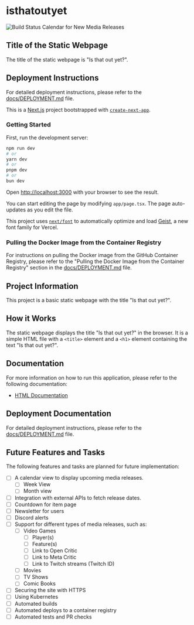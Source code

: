 # isthatoutyet
![Build Status](https://github.com/MatthewGlenn/isthatoutyet/actions/workflows/docker-image.yml/badge.svg?branch=main)
Calendar for New Media Releases

## Title of the Static Webpage
The title of the static webpage is "Is that out yet?".

## Deployment Instructions
For detailed deployment instructions, please refer to the [docs/DEPLOYMENT.md](docs/DEPLOYMENT.md) file.

This is a [Next.js](https://nextjs.org) project bootstrapped with [`create-next-app`](https://nextjs.org/docs/app/api-reference/cli/create-next-app).

### Getting Started

First, run the development server:

```bash
npm run dev
# or
yarn dev
# or
pnpm dev
# or
bun dev
```

Open [http://localhost:3000](http://localhost:3000) with your browser to see the result.

You can start editing the page by modifying `app/page.tsx`. The page auto-updates as you edit the file.

This project uses [`next/font`](https://nextjs.org/docs/app/building-your-application/optimizing/fonts) to automatically optimize and load [Geist](https://vercel.com/font), a new font family for Vercel.

### Pulling the Docker Image from the Container Registry
For instructions on pulling the Docker image from the GitHub Container Registry, please refer to the "Pulling the Docker Image from the Container Registry" section in the [docs/DEPLOYMENT.md](docs/DEPLOYMENT.md) file.

## Project Information
This project is a basic static webpage with the title "Is that out yet?".

## How it Works
The static webpage displays the title "Is that out yet?" in the browser. It is a simple HTML file with a `<title>` element and a `<h1>` element containing the text "Is that out yet?".

## Documentation
For more information on how to run this application, please refer to the following documentation:
- [HTML Documentation](https://developer.mozilla.org/en-US/docs/Web/HTML)

## Deployment Documentation
For detailed deployment instructions, please refer to the [docs/DEPLOYMENT.md](docs/DEPLOYMENT.md) file.

## Future Features and Tasks
The following features and tasks are planned for future implementation:
- [ ] A calendar view to display upcoming media releases.
  - [ ] Week View
  - [ ] Month view
- [ ] Integration with external APIs to fetch release dates.
- [ ] Countdown for item page
- [ ] Newsletter for users
- [ ] Discord alerts
- [ ] Support for different types of media releases, such as:
  - [ ] Video Games
    - [ ] Player(s)
    - [ ] Feature(s)
    - [ ] Link to Open Critic
    - [ ] Link to Meta Critic
    - [ ] Link to Twitch streams (Twitch ID)
  - [ ] Movies
  - [ ] TV Shows
  - [ ] Comic Books
- [ ] Securing the site with HTTPS
- [ ] Using Kubernetes
- [ ] Automated builds
- [ ] Automated deploys to a container registry
- [ ] Automated tests and PR checks
